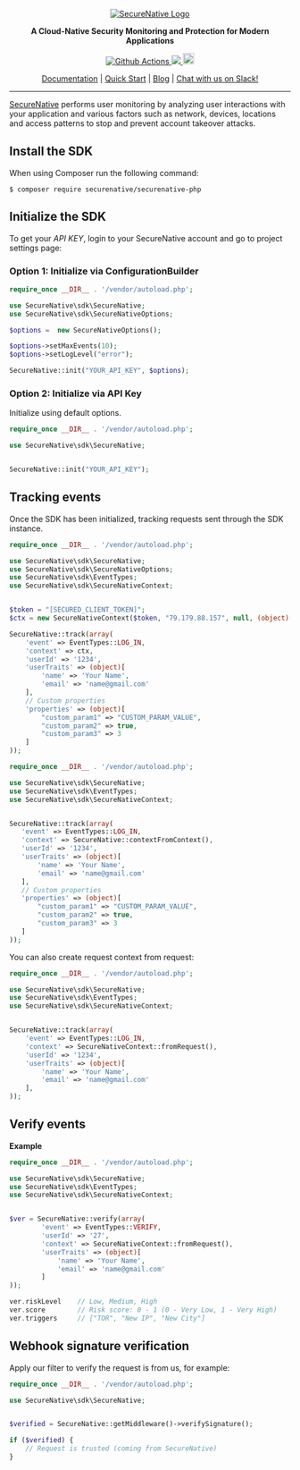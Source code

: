 <p align="center">
  <a href="https://www.securenative.com"><img src="https://user-images.githubusercontent.com/45174009/77826512-f023ed80-7120-11ea-80e0-58aacde0a84e.png" alt="SecureNative Logo"/></a>
</p>

<p align="center">
  <b>A Cloud-Native Security Monitoring and Protection for Modern Applications</b>
</p>
<p align="center">
  <a href="https://github.com/securenative/securenative-php">
    <img alt="Github Actions" src="https://github.com/securenative/securenative-php/workflows/CI/badge.svg">
  </a>
  <a href="https://codecov.io/gh/securenative/securenative-php">
    <img src="https://codecov.io/gh/securenative/securenative-php/branch/master/graph/badge.svg" />
  </a>
  <a href="https://packagist.org/packages/securenative/securenative-php">
  <img src="https://img.shields.io/packagist/v/securenative/securenative-php" alt="npm version" height="20">
    </a>
</p>
<p align="center">
  <a href="https://docs.securenative.com">Documentation</a> |
  <a href="https://docs.securenative.com/quick-start">Quick Start</a> |
  <a href="https://blog.securenative.com">Blog</a> |
  <a href="">Chat with us on Slack!</a>
</p>
<hr/>


[SecureNative](https://www.securenative.com/) performs user monitoring by analyzing user interactions with your application and various factors such as network, devices, locations and access patterns to stop and prevent account takeover attacks.

## Install the SDK

When using Composer run the following command:
```shell script
$ composer require securenative/securenative-php
```

## Initialize the SDK

To get your *API KEY*, login to your SecureNative account and go to project settings page:

### Option 1: Initialize via ConfigurationBuilder
```php
require_once __DIR__ . '/vendor/autoload.php';

use SecureNative\sdk\SecureNative;
use SecureNative\sdk\SecureNativeOptions;

$options =  new SecureNativeOptions();

$options->setMaxEvents(10);
$options->setLogLevel("error");

SecureNative::init("YOUR_API_KEY", $options);
```
### Option 2: Initialize via API Key

Initialize using default options.

```php
require_once __DIR__ . '/vendor/autoload.php';

use SecureNative\sdk\SecureNative;


SecureNative::init("YOUR_API_KEY");
```

## Tracking events

Once the SDK has been initialized, tracking requests sent through the SDK
instance.

```php
require_once __DIR__ . '/vendor/autoload.php';

use SecureNative\sdk\SecureNative;
use SecureNative\sdk\SecureNativeOptions;
use SecureNative\sdk\EventTypes;
use SecureNative\sdk\SecureNativeContext;


$token = "[SECURED_CLIENT_TOKEN]";
$ctx = new SecureNativeContext($token, "79.179.88.157", null, (object)["user-agent" => "Mozilla/5.0 (iPad; U; CPU OS 3_2_1 like Mac OS X; en-us"], null, null, null);

SecureNative::track(array(
    'event' => EventTypes::LOG_IN,
    'context' => ctx,
    'userId' => '1234',
    'userTraits' => (object)[
        'name' => 'Your Name',
        'email' => 'name@gmail.com'
    ],
    // Custom properties
    'properties' => (object)[
        "custom_param1" => "CUSTOM_PARAM_VALUE",
        "custom_param2" => true,
        "custom_param3" => 3
    ]
));
 ```

 ```php
require_once __DIR__ . '/vendor/autoload.php';

use SecureNative\sdk\SecureNative;
use SecureNative\sdk\EventTypes;
use SecureNative\sdk\SecureNativeContext;


SecureNative::track(array(
    'event' => EventTypes::LOG_IN,
    'context' => SecureNative::contextFromContext(),
    'userId' => '1234',
    'userTraits' => (object)[
        'name' => 'Your Name',
        'email' => 'name@gmail.com'
    ],
    // Custom properties
    'properties' => (object)[
        "custom_param1" => "CUSTOM_PARAM_VALUE",
        "custom_param2" => true,
        "custom_param3" => 3
    ]
));
 ```

You can also create request context from request:

```php
require_once __DIR__ . '/vendor/autoload.php';

use SecureNative\sdk\SecureNative;
use SecureNative\sdk\EventTypes;
use SecureNative\sdk\SecureNativeContext;


SecureNative::track(array(
    'event' => EventTypes::LOG_IN,
    'context' => SecureNativeContext::fromRequest(),
    'userId' => '1234',
    'userTraits' => (object)[
        'name' => 'Your Name',
        'email' => 'name@gmail.com'
    ],
));
```

## Verify events

**Example**

```php
require_once __DIR__ . '/vendor/autoload.php';

use SecureNative\sdk\SecureNative;
use SecureNative\sdk\EventTypes;
use SecureNative\sdk\SecureNativeContext;


$ver = SecureNative::verify(array(
        'event' => EventTypes::VERIFY,
        'userId' => '27',
        'context' => SecureNativeContext::fromRequest(),
        'userTraits' => (object)[
            'name' => 'Your Name',
            'email' => 'name@gmail.com'
        ]
));

ver.riskLevel    // Low, Medium, High
ver.score        // Risk score: 0 - 1 (0 - Very Low, 1 - Very High)
ver.triggers     // ["TOR", "New IP", "New City"]
```

## Webhook signature verification

Apply our filter to verify the request is from us, for example:

```php
require_once __DIR__ . '/vendor/autoload.php';

use SecureNative\sdk\SecureNative;


$verified = SecureNative::getMiddleware()->verifySignature();

if ($verified) {
    // Request is trusted (coming from SecureNative) 
}
 ```

